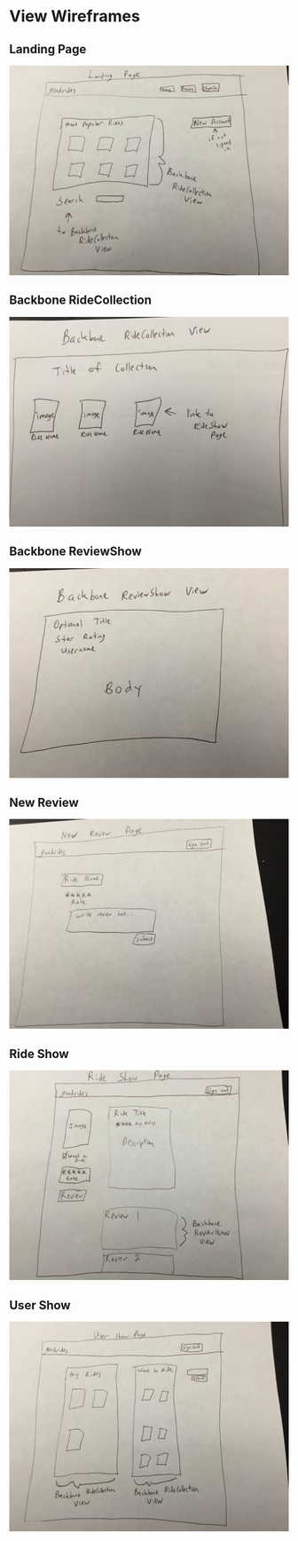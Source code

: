 # View Wireframes

## Landing Page
![landing_page]

## Backbone RideCollection
![bbride_collection]

## Backbone ReviewShow
![bbreview_show]

## New Review
![new_review]

## Ride Show
![ride_show]

## User Show
![user_show]

[landing_page]: ./wireframes/landing_page.JPG
[bbride_collection]: ./wireframes/bbride_collection.JPG
[bbreview_show]: ./wireframes/bbreview_show.JPG
[new_review]: ./wireframes/new_review.JPG
[ride_show]: ./wireframes/ride_show.JPG
[user_show]: ./wireframes/user_show.JPG
